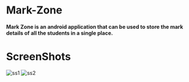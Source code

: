 # Mark-Zone

#### Mark Zone is an android application that can be used to store the mark details of all the students in a single place.






# ScreenShots






![ss1](https://user-images.githubusercontent.com/68753421/129788035-7feb727f-72af-4c69-b8e3-0fe6c9f51e25.png)      ![ss2](https://user-images.githubusercontent.com/68753421/129788104-13d57621-2c78-40e1-9dc3-9bd54e20ec1e.png)





